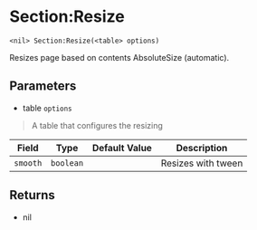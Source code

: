 # Section:Resize
```
<nil> Section:Resize(<table> options)
```
Resizes page based on contents AbsoluteSize (automatic).

## Parameters
* table `options`
> A table that configures the resizing

| Field    | Type      | Default Value | Description        |
| -------- | --------- | ------------- | ------------------ |
| `smooth` | `boolean` |               | Resizes with tween |

## Returns
* nil